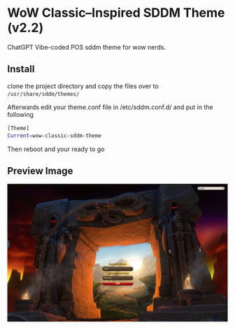 # WoW Classic–Inspired SDDM Theme (v2.2)
ChatGPT Vibe-coded POS sddm theme for wow nerds. 

## Install

clone the project directory and copy the files over to `/usr/share/sddm/themes/`

Afterwards edit your theme.conf file in /etc/sddm.conf.d/ and put in the following 

```bash
[Theme]
Current=wow-classic-sddm-theme
```

Then reboot and your ready to go 

## Preview Image 

![image](./preview.png)
